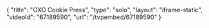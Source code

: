 {
    "title": "OXO Cookie Press",
    "type": "solo",
    "layout": "iframe-static",
    "videoId": "67189590",
    "url": "\/tvpembed\/67189590"
}